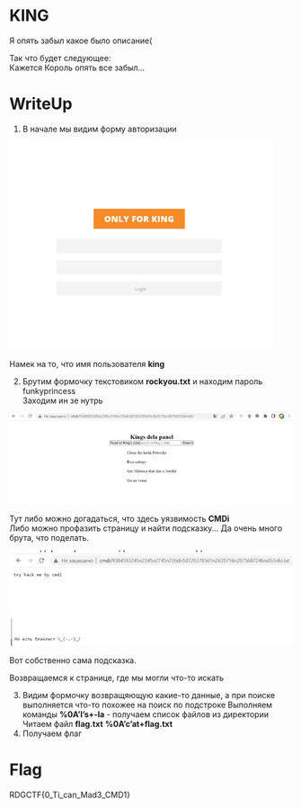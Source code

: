# KING

Я опять забыл какое было описание(

Так что будет следующее:
<br>Кажется Король опять все забыл...

# WriteUp
1.  В начале мы видим форму авторизации

![1](images/1.png)

Намек на то, что имя пользователя **king**

2.  Брутим формочку текстовиком **rockyou.txt** и находим пароль funkyprincess
<br>Заходим ин зе нутрь

![2](images/2.png)

Тут либо можно догадаться, что здесь уязвимость **CMDi**
<br> Либо можно профазить страницу и найти подсказку...
Да очень много брута, что поделать.

![3](images/3.png)

Вот собственно сама подсказка.

Возвращаемся к странице, где мы могли что-то искать

3.  Видим формочку возвращяющую какие-то данные, а при поиске выполняется что-то похожее на поиск по подстроке
Выполняем команды **%0A’l’s+-la**   - получаем список файлов из директории
Читаем файл **flag.txt** **%0A’c’at+flag.txt** 
4.  Получаем флаг 

# Flag
RDGCTF{0_Ti_can_Mad3_CMD1}